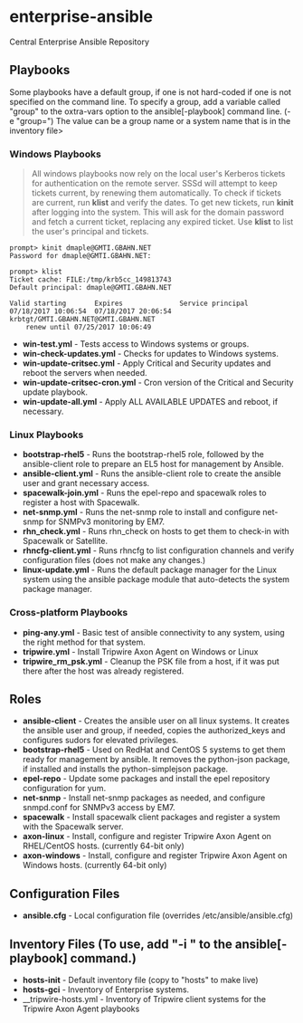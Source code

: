 # enterprise-ansible
Central Enterprise Ansible Repository

## Playbooks
Some playbooks have a default group, if one is not hard-coded if one is
not specified on the command line.  To specify a group, add a variable
called "group" to the oxtra-vars option to the ansible[-playbook] 
command line. (-e "group=<value>") The value can be a group name or a
system name that is in the inventory file>

### Windows Playbooks
> All windows playbooks now rely on the local user's Kerberos tickets for 
> authentication on the remote server.  SSSd will attempt to keep tickets
> current, by renewing them automatically.  To check if tickets are current, 
> run __klist__ and verify the dates.  To get new tickets, run __kinit__ 
> after logging into the system.  This will ask for the domain
> password and fetch a current ticket, replacing any expired ticket.  Use
> __klist__ to list the user's principal and tickets.
```
prompt> kinit dmaple@GMTI.GBAHN.NET
Password for dmaple@GMTI.GBAHN.NET:

prompt> klist
Ticket cache: FILE:/tmp/krb5cc_149813743
Default principal: dmaple@GMTI.GBAHN.NET

Valid starting       Expires              Service principal
07/18/2017 10:06:54  07/18/2017 20:06:54  krbtgt/GMTI.GBAHN.NET@GMTI.GBAHN.NET
	renew until 07/25/2017 10:06:49
```

 * __win-test.yml__ - Tests access to Windows systems or groups.
 * __win-check-updates.yml__ - Checks for updates to Windows systems.
 * __win-update-critsec.yml__ - Apply Critical and Security updates and reboot the servers when needed.
 * __win-update-critsec-cron.yml__ - Cron version of the Critical and Security update playbook.
 * __win-update-all.yml__ - Apply ALL AVAILABLE UPDATES and reboot, if necessary.
  
### Linux Playbooks
 * __bootstrap-rhel5__ - Runs the bootstrap-rhel5 role, followed by the ansible-client role to prepare an EL5 host for management by Ansible.
 * __ansible-client.yml__ - Runs the ansible-client role to create the ansible user and grant necessary access.
 * __spacewalk-join.yml__ - Runs the epel-repo and spacewalk roles to register a host with Spacewalk.
 * __net-snmp.yml__ - Runs the net-snmp role to install and configure net-snmp for SNMPv3 monitoring by EM7.
 * __rhn_check.yml__ - Runs rhn_check on hosts to get them to check-in with Spacewalk or Satellite.
 * __rhncfg-client.yml__ - Runs rhncfg to list configuration channels and verify configuration files (does not make any changes.)
 * __linux-update.yml__ - Runs the default package manager for the Linux system using the ansible package module that auto-detects the system package manager.

### Cross-platform Playbooks
 * __ping-any.yml__ - Basic test of ansible connectivity to any system, using 
 the right method for that system.
 * __tripwire.yml__ - Install Tripwire Axon Agent on Windows or Linux
 * __tripwire_rm_psk.yml__ - Cleanup the PSK file from a host, if it was put there after the host was already registered.

## Roles

 * __ansible-client__ - Creates the ansible user on all linux systems.  It creates the ansible user and group, if needed, copies the authorized_keys and configures sudors for elevated privileges.
 * __bootstrap-rhel5__ - Used on RedHat and CentOS 5 systems to get them ready for management by ansible.  It removes the python-json package, if installed and installs the python-simplejson package.
 * __epel-repo__ - Update some packages and install the epel repository configuration for yum.
 * __net-snmp__ - Install net-snmp packages as needed, and configure snmpd.conf for SNMPv3 access by EM7.
 * __spacewalk__ - Install spacewalk client packages and register a system with the Spacewalk server.
 * __axon-linux__ - Install, configure and register Tripwire Axon Agent on RHEL/CentOS hosts. (currently 64-bit only)
 * __axon-windows__ - Install, configure and register Tripwire Axon Agent on Windows hosts. (currently 64-bit only)

## Configuration Files

 * __ansible.cfg__ - Local configuration file (overrides /etc/ansible/ansible.cfg)

## Inventory Files (To use, add "-i <filename>" to the ansible[-playbook] command.)

 * __hosts-init__ - Default inventory file (copy to "hosts" to make live)
 * __hosts-gci__ - Inventory of Enterprise systems.
 * __tripwire-hosts.yml - Inventory of Tripwire client systems for the Tripwire Axon Agent playbooks

